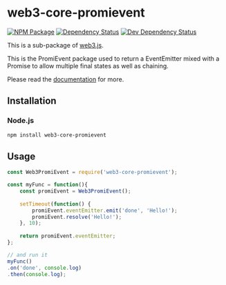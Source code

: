 # web3-core-promievent

[![NPM Package][npm-image]][npm-url] [![Dependency Status][deps-image]][deps-url] [![Dev Dependency Status][deps-dev-image]][deps-dev-url]

This is a sub-package of [web3.js][repo].

This is the PromiEvent package used to return a EventEmitter mixed with a Promise to allow multiple final states as well as chaining.

Please read the [documentation][docs] for more.

## Installation

### Node.js

```bash
npm install web3-core-promievent
```

## Usage

```js
const Web3PromiEvent = require('web3-core-promievent');

const myFunc = function(){
    const promiEvent = Web3PromiEvent();
    
    setTimeout(function() {
        promiEvent.eventEmitter.emit('done', 'Hello!');
        promiEvent.resolve('Hello!');
    }, 10);
    
    return promiEvent.eventEmitter;
};

// and run it
myFunc()
.on('done', console.log)
.then(console.log);
```

[docs]: http://web3js.readthedocs.io/en/1.0/
[repo]: https://github.com/XinFinOrg/XDC3
[npm-image]: https://img.shields.io/npm/v/web3-core-promievent.svg
[npm-url]: https://npmjs.org/package/web3-core-promievent
[deps-image]: https://david-dm.org/XinFinOrg/XDC3/1.x/status.svg?path=packages/web3-core-promievent
[deps-url]: https://david-dm.org/XinFinOrg/XDC3/1.x?path=packages/web3-core-promievent
[deps-dev-image]: https://david-dm.org/XinFinOrg/XDC3/1.x/dev-status.svg?path=packages/web3-core-promievent
[deps-dev-url]: https://david-dm.org/XinFinOrg/XDC3/1.x?type=dev&path=packages/web3-core-promievent
